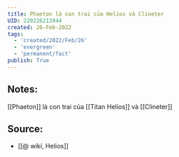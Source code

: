 ```yaml
---
title: Phaeton là con trai của Helios và Clineter
UID: 220226213944
created: 26-Feb-2022
tags:
  - 'created/2022/Feb/26'
  - 'evergreen'
  - 'permanent/fact'
publish: True
---
```

## Notes:
[[Phaeton]] là con trai của [[Titan Helios]] và [[Clineter]]

## Source:
- [[@ wiki, Helios]]




